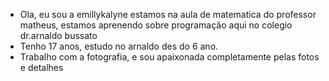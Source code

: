 * Ola, eu sou a emillykalyne estamos na aula de matematica do professor matheus, estamos aprenendo sobre programação aqui no colegio dr.arnaldo bussato 
* Tenho 17 anos, estudo no arnaldo des do 6 ano.
* Trabalho com a fotografia, e sou apaixonada completamente pelas fotos e  detalhes 

